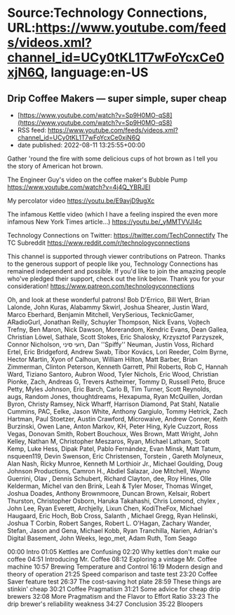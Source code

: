 # Source:Technology Connections, URL:https://www.youtube.com/feeds/videos.xml?channel_id=UCy0tKL1T7wFoYcxCe0xjN6Q, language:en-US

## Drip Coffee Makers — super simple, super cheap
 - [https://www.youtube.com/watch?v=Sp9H0MO-qS8](https://www.youtube.com/watch?v=Sp9H0MO-qS8)
 - RSS feed: https://www.youtube.com/feeds/videos.xml?channel_id=UCy0tKL1T7wFoYcxCe0xjN6Q
 - date published: 2022-08-11 13:25:55+00:00

Gather 'round the fire with some delicious cups of hot brown as I tell you the story of American hot brown.

The Engineer Guy's video on the coffee maker's Bubble Pump
https://www.youtube.com/watch?v=4j4Q_YBRJEI

My percolator video
https://youtu.be/E9avjD9ugXc

The infamous Kettle video (which I have a feeling inspired the even more infamous New York Times article...)
https://youtu.be/_yMMTVVJI4c

Technology Connections on Twitter:
https://twitter.com/TechConnectify
The TC Subreddit
https://www.reddit.com/r/technologyconnections

This channel is supported through viewer contributions on Patreon. Thanks to the generous support of people like you, Technology Connections has remained independent and possible. If you'd like to join the amazing people who've pledged their support, check out the link below. Thank you for your consideration!
https://www.patreon.com/technologyconnections

Oh, and look at these wonderful patrons!
Bob D'Errico, Bill Wert, Brian Lalonde, John Kuras, Alabammy Skwirl, Joshua Shearer, Justin Ward, Marco Eberhard, Benjamin Mitchell, VerySerious, TecknicGamer, ARadioGurl, Jonathan Reilly, Schuyler Thompson, Nick Evans, Vojtech Trefny, Ben Maron, Nick Dawson, Morerandom, Kendric Evans, Dean Gallea, Christian Löwel, Sathale, Scott Stokes, Eric Shalosky, Krzysztof Parzyszek, Connor Nicholson, רועי סיני, Dan ''Spiffy'' Neuman, Justin Voss, Richard Ertel, Eric Bridgeford, Andrew Swab, Tibor Kovács, Lori Reeder, Colm Byrne, Hector Martin, Xyon of Calhoun, William Hilton, Matt Barber, Brian Zimmerman, Clinton Peterson, Kenneth Garrett, Phil Roberts, Rob C, Hannah Ward, Tiziano Santoro, Aubron Wood, Tyler Nichols, Eric Wood, Christian Pionke, Zach, Andreas G, Trevers Astheimer, Tommy D, Russell Peto, Bruce Petty, Myles Johnson, Eric Barch, Carlo B, Tim Turner, Scott Reynolds, augs, Random Jones, thoughtdreams, Hexapuma, Ryan McQuillen, Jordan Byron, Christy Ramsey, Nick Wharff, Harrison Diamond, Pat Stahl, Natalie Cummins, PAC, Eelke, Jason White, Anthony Gargiulo, Tommy Hetrick, Zach Hartman, Paul Stoetzer, Austin Crawford, Microwaive, Andrew Conner, Keith Burzinski, Owen Lane, Anton Markov, KH, Peter Hing, Kyle Cuzzort, Ross Vegas, Donovan Smith, Robert Bouchoux, Wes Brown, Matt Wright, John Kelley, Nathan M, Christopher Meszaros, Ryan, Michael Latham, Scott Kemp, Luke Hess, Dipak Patel, Pablo Fernández, Evan Minsk, Matt Tatum, nsqueen119, Devin Swenson, Eric Christensen, Torstein , Gareth Molyneux, Alan Nash, Ricky Munroe, Kenneth M Lorthioir Jr., Michael Goulding, Doug Johnson Productions, Camron H., Abdiel Salazar, Joe Mitchell, Wayno Guerrini, Olav , Dennis Schubert, Richard Clayton, dee, Roy Hines, Olle Kelderman, Michel van den Brink, Leah & Tyler Moser, Thomas Winget, Joshua Doades, Anthony Brownmoore, Duncan Brown, Kelsair, Robert Thurston, Christopher Osborn, Haruka Takahashi, Chris Lomond, chylex , John Lee, Ryan Everett, Archjelly, Lixun Chen, KodiTheFox, Michael Haugaard, Eric Hoch, Bob Cross, Salanth , Michael Gregg, Ryan Helinski, Joshua T Corbin, Robert Sanges, Robert L. O'Hagan, Zachary Wander, Stefan, Jason and Gena, Michael Kobb, Ryan Tranchilla, Narien, Adrian's Digital Basement, John Weeks, lego_met, Adam Ruth, Tom Seago

00:00 Intro
01:05 Kettles are Confusing
02:20 Why kettles don't make our coffee
04:51 Introducing Mr. Coffee
08:12 Exploring a vintage Mr. Coffee machine
10:57 Brewing Temperature and Control
16:19 Modern design and theory of operation
21:25 Speed comparison and taste test
23:20 Coffee Saver feature test
26:37 The cost-saving hot plate
28:59 These things are stinkin' cheap
30:21 Coffee Pragmatism
31:21 Some advice for cheap drip brewers
32:08 More Pragmatism and the Flavor to Effort Ratio
33:23 The drip brewer's reliability weakness
34:27 Conclusion
35:22 Bloopers

